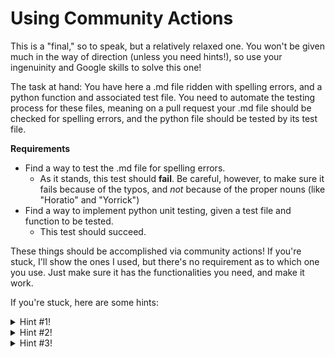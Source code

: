 # Using Community Actions

This is a "final," so to speak, but a relatively relaxed one. You won't be given much in the way of direction (unless you need hints!), so use your ingenuinity and Google skills to solve this one!

The task at hand: You have here a .md file ridden with spelling errors, and a python function and associated test file. You need to automate the testing process for these files, meaning on a pull request your .md file should be checked for spelling errors, and the python file should be tested by its test file.

__Requirements__

  - Find a way to test the .md file for spelling errors.
    - As it stands, this test should __fail__. Be careful, however, to make sure it fails because of the typos, and *not* because of the proper nouns (like "Horatio" and "Yorrick")
  - Find a way to implement python unit testing, given a test file and function to be tested.
    - This test should succeed.
    
These things should be accomplished via community actions! If you're stuck, I'll show the ones I used, but there's no requirement as to which one you use. Just make sure it has the functionalities you need, and make it work.

If you're stuck, here are some hints:

<details><summary> Hint #1!</summary>
Python actually has its testing as part of GitHub's official documentation. The spellchecker does not. Here are the two sources I used for my version:

https://docs.github.com/en/actions/language-and-framework-guides/using-python-with-github-actions

https://github.com/marketplace/actions/run-pyspelling-as-a-github-action

Also, as for file placement in your repository, besides a .github/workflows file for your .yaml files, and an src folder for the fibonacci.py, don't worry about putting things in folders. Those two should be all you need.
</details>

<details><summary> Hint #2!</summary>
Your dictionary action should let you add a custom wordlist to filter out the words that aren't typos. Check out the documentation for your community action of choice - my one (linked above) had examples of how this worked in the linked repository. Yours might too.
</details>

<details><summary> Hint #3!</summary>
For the Python test, check the official documentation on how to make it work. The section of interest is probably "Testing with pytest and pytest-cov."
</details>
